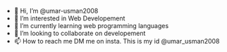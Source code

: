 - 👋 Hi, I’m @umar-usman2008
- 👀 I’m interested in Web Developement
- 🌱 I’m currently learning web programming languages
- 💞️ I’m looking to collaborate on developement
- 📫 How to reach me DM me on insta. This is my id @umar_usman2008

<!---
umar-usman2008/umar-usman2008 is a ✨ special ✨ repository because its `README.md` (this file) appears on your GitHub profile.
You can click the Preview link to take a look at your changes.
--->
